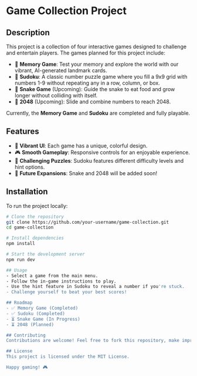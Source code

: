 # Game Collection Project

## Description

This project is a collection of four interactive games designed to challenge and entertain players. The games planned for this project include:

- 🎴 **Memory Game**: Test your memory and explore the world with our vibrant, AI-generated landmark cards.
- 🔢 **Sudoku**: A classic number puzzle game where you fill a 9x9 grid with numbers 1-9 without repeating any in a row, column, or box.
- 🐍 **Snake Game** (Upcoming): Guide the snake to eat food and grow longer without colliding with itself.
- 🎲 **2048** (Upcoming): Slide and combine numbers to reach 2048.

Currently, the **Memory Game** and **Sudoku** are completed and fully playable.

## Features

- 🎨 **Vibrant UI**: Each game has a unique, colorful design.
- 🎮 **Smooth Gameplay**: Responsive controls for an enjoyable experience.
- 🧠 **Challenging Puzzles**: Sudoku features different difficulty levels and hint options.
- 🚀 **Future Expansions**: Snake and 2048 will be added soon!

## Installation

To run the project locally:

```sh
# Clone the repository
git clone https://github.com/your-username/game-collection.git
cd game-collection

# Install dependencies
npm install

# Start the development server
npm run dev

## Usage
- Select a game from the main menu.
- Follow the in-game instructions to play.
- Use the hint feature in Sudoku to reveal a number if you're stuck.
- Challenge yourself to beat your best scores!

## Roadmap
- ✅ Memory Game (Completed)
- ✅ Sudoku (Completed)
- ⏳ Snake Game (In Progress)
- ⏳ 2048 (Planned)

## Contributing
Contributions are welcome! Feel free to fork this repository, make improvements, and submit a pull request.

## License
This project is licensed under the MIT License.

Happy gaming! 🎮
```
